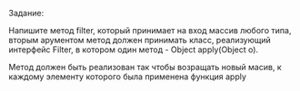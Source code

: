Задание:

Напишите метод filter, который принимает на вход массив любого типа, вторым арументом метод должен принимать класс, реализующий интерфейс Filter, в котором один метод - Object apply(Object o).

Метод должен быть реализован так чтобы возращать новый масив, к каждому элементу которого была применена функция apply
